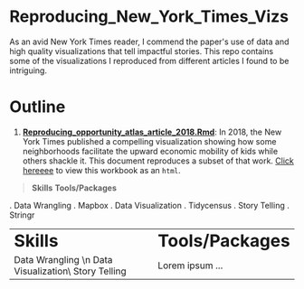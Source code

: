 # Reproducing_New_York_Times_Vizs

As an avid New York Times reader, I commend the paper's use of data and high quality visualizations that tell impactful stories. This repo contains some of the visualizations I reproduced from different articles I found to be intriguing.

# Outline

1. **[Reproducing_opportunity_atlas_article_2018.Rmd](https://github.com/tatesfaye/ttesfaye/blob/master/Reproducing_New_York_Times_Vizs/reproducing_opportunity_atlas_article_2018.Rmd)**: In 2018, the New York Times published a compelling visualization showing how some neighborhoods facilitate the upward economic mobility of kids while others shackle it. This document reproduces a subset of that work. [Click hereeee](reproducing_opportunity_atlas_article_2018.html) to view this workbook as an `html`.

  > **Skills**                                **Tools/Packages**

  . Data Wrangling                             . Mapbox
  . Data Visualization                         . Tidycensus
  . Story Telling                              . Stringr

<table border="0">
 <tr>
    <td><b style="font-size:30px">Skills</b></td>
    <td><b style="font-size:30px">Tools/Packages</b></td>
 </tr>
 <tr>
    <td>Data Wrangling \n Data Visualization\      
      Story Telling </td>
    <td>Lorem ipsum ...</td>
 </tr>
</table>
